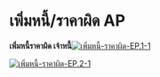 # เพิ่มหนี้/ราคาผิด AP



**เพิ่มหนี้ราคาผิด เจ้าหนี้**[![เพิ่มหนี้-ราคาผิด-EP.1-1](/images/เพิ่มหนี้-ราคาผิด-EP.1-1.jpg)](/images/เพิ่มหนี้-ราคาผิด-EP.1-1.jpg)

[![เพิ่มหนี้-ราคาผิด-EP.2-1](/images/เพิ่มหนี้-ราคาผิด-EP.2-1.jpg)](/images/เพิ่มหนี้-ราคาผิด-EP.2-1.jpg)

